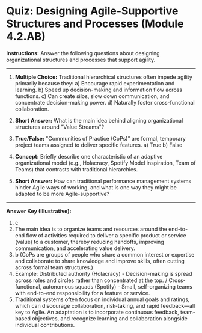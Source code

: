 # Quiz: Designing Agile-Supportive Structures and Processes (Module 4.2.AB)

**Instructions:** Answer the following questions about designing organizational structures and processes that support agility.

---

1.  **Multiple Choice:** Traditional hierarchical structures often impede agility primarily because they:
    a) Encourage rapid experimentation and learning.
    b) Speed up decision-making and information flow across functions.
    c) Can create silos, slow down communication, and concentrate decision-making power.
    d) Naturally foster cross-functional collaboration.

2.  **Short Answer:** What is the main idea behind aligning organizational structures around "Value Streams"?

3.  **True/False:** "Communities of Practice (CoPs)" are formal, temporary project teams assigned to deliver specific features.
    a) True
    b) False

4.  **Concept:** Briefly describe one characteristic of an adaptive organizational model (e.g., Holacracy, Spotify Model inspiration, Team of Teams) that contrasts with traditional hierarchies.

5.  **Short Answer:** How can traditional performance management systems hinder Agile ways of working, and what is one way they might be adapted to be more Agile-supportive?

---
**Answer Key (Illustrative):**
1.  c
2.  The main idea is to organize teams and resources around the end-to-end flow of activities required to deliver a specific product or service (value) to a customer, thereby reducing handoffs, improving communication, and accelerating value delivery.
3.  b (CoPs are groups of people who share a common interest or expertise and collaborate to share knowledge and improve skills, often cutting across formal team structures.)
4.  Example: Distributed authority (Holacracy) - Decision-making is spread across roles and circles rather than concentrated at the top. / Cross-functional, autonomous squads (Spotify) - Small, self-organizing teams with end-to-end responsibility for a feature or service.
5.  Traditional systems often focus on individual annual goals and ratings, which can discourage collaboration, risk-taking, and rapid feedback—all key to Agile. An adaptation is to incorporate continuous feedback, team-based objectives, and recognize learning and collaboration alongside individual contributions.